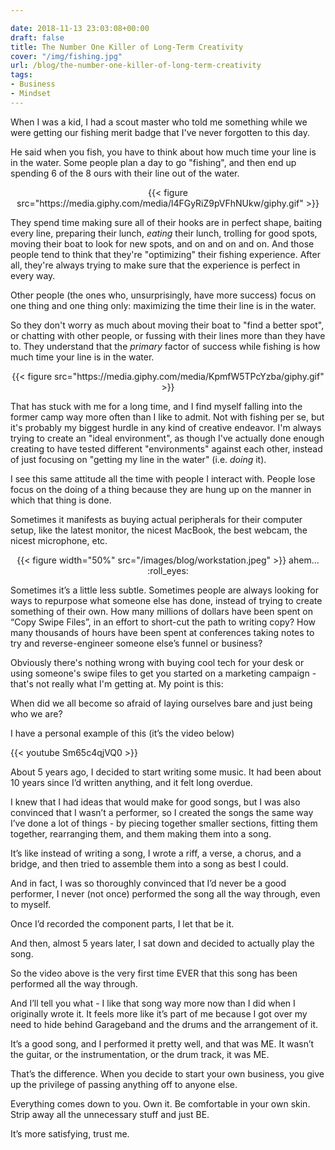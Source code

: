 ```yaml
---

date: 2018-11-13 23:03:08+00:00
draft: false
title: The Number One Killer of Long-Term Creativity
cover: "/img/fishing.jpg"
url: /blog/the-number-one-killer-of-long-term-creativity
tags:
- Business
- Mindset
---
```


When I was a kid, I had a scout master who told me something while we were getting our fishing merit badge that I've 
never forgotten to this day.

He said when you fish, you have to think about how much time your line is in the water. Some people plan a day to go 
"fishing", and then end up spending 6 of the 8 ours with their line out of the water. 

<center>
{{< figure src="https://media.giphy.com/media/l4FGyRiZ9pVFhNUkw/giphy.gif" >}}
</center>


They spend time making sure all of their hooks are in perfect shape, baiting every line, preparing their lunch, _eating_ 
their lunch, trolling for good spots, moving their boat to look for new spots, and on and on and on. And those people 
tend to think that they're "optimizing" their fishing experience. After all, they're always trying to make sure that the
 experience is perfect in every way. 

Other people (the ones who, unsurprisingly, have more success) focus on one thing and one thing only: maximizing the time
their line is in the water. 

So they don't worry as much about moving their boat to "find a better spot", or chatting 
with other people, or fussing with their lines more than they have to. They understand that the _primary_ factor of 
success while fishing is how much time your line is in the water. 

<center>
{{< figure src="https://media.giphy.com/media/KpmfW5TPcYzba/giphy.gif" >}}
</center>

That has stuck with me for a long time, and I find myself falling into the former camp way more often than I like to 
admit. Not with fishing per se, but it's probably my biggest hurdle in any kind of creative endeavor. I'm always trying 
to create an "ideal environment", as though I've actually done enough creating to have tested different "environments" 
against each other, instead of just focusing on "getting my line in the water" (i.e. _doing_ it).

I see this same attitude all the time with people I interact with. People lose focus on the doing of a thing because 
they are hung up on the manner in which that thing is done.

Sometimes it manifests as buying actual peripherals for their computer setup, like the latest monitor, the nicest MacBook, 
the best webcam, the nicest microphone, etc. 

<center>
{{< figure width="50%" src="/images/blog/workstation.jpeg" >}}
ahem... :roll_eyes:
</center>

Sometimes it’s a little less subtle. Sometimes people are always looking for ways to repurpose what someone else has 
done, instead of trying to create something of their own. How many millions of dollars have been spent on “Copy Swipe 
Files”, in an effort to short-cut the path to writing copy? How many thousands of hours have been spent at conferences 
taking notes to try and reverse-engineer someone else’s funnel or business?

Obviously there's nothing wrong with buying cool tech for your desk or using someone's swipe files to get you started 
on a marketing campaign - that's not really what I'm getting at. My point is this:

When did we all become so afraid of laying ourselves bare and just being who we are?

I have a personal example of this (it’s the video below)

{{< youtube Sm65c4qjVQ0 >}} 

About 5 years ago, I decided to start writing some music. It had been about 10 years since I’d written anything, and it 
felt long overdue.

I knew that I had ideas that would make for good songs, but I was also convinced that I wasn’t a performer, so I created
 the songs the same way I’ve done a lot of things - by piecing together smaller sections, fitting them together, 
 rearranging them, and them making them into a song.

It’s like instead of writing a song, I wrote a riff, a verse, a chorus, and a bridge, and then tried to assemble them 
into a song as best I could.

And in fact, I was so thoroughly convinced that I’d never be a good performer, I never (not once) performed the song all 
the way through, even to myself.

Once I’d recorded the component parts, I let that be it.

And then, almost 5 years later, I sat down and decided to actually play the song.

So the video above is the very first time EVER that this song has been performed all the way through.

And I’ll tell you what - I like that song way more now than I did when I originally wrote it. It feels more like it’s 
part of me because I got over my need to hide behind Garageband and the drums and the arrangement of it.

It’s a good song, and I performed it pretty well, and that was ME. It wasn’t the guitar, or the instrumentation, or the
 drum track, it was ME.

That’s the difference. When you decide to start your own business, you give up the privilege of passing anything off to
 anyone else.

Everything comes down to you. Own it. Be comfortable in your own skin. Strip away all the unnecessary stuff and just BE.

It’s more satisfying, trust me. 











  
  
  


  
  
  

